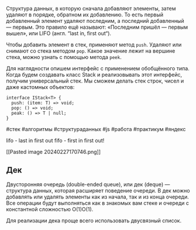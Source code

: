 Структура данных, в которую сначала добавляют элементы, затем удаляют в порядке, обратном их добавлению. То есть первый добавленный элемент удаляют последним, а последний добавленный — первым. Это правило ещё называют: «Последним пришёл — первым вышел», или LIFO (англ. “last in, first out“).

Чтобы добавить элемент в стек, применяют метод `push`. Удаляют или снимают со стека методом `pop`. Какое значение лежит на вершине стека, можно узнать с помощью метода `peek`.

Для наглядности опишем интерфейс с применением обобщённого типа. Когда будем создавать класс Stack и реализовывать этот интерфейс, получим универсальный стек. Мы сможем делать стек строк, чисел и даже кастомных объектов:

```
interface IStack<T> {
  push: (item: T) => void;
  pop: () => void;
  peak: () => T | null;
} 
```

#стек #алгоритмы #структураданных #js #работа #практикум #яндекс

lifo - last in first out 
fifo - first in first out!

[[Pasted image 20240227170746.png]]

## Дек

Двусторонняя очередь (double-ended queue), или дек (deque) — структура данных, которая расширяет поведение очереди. В дек можно добавлять или удалять элементы как из начала, так и из конца очереди. Все операции будут выполняться как в знакомых вам стеке и очереди с константной сложностью О(1)О(1).

Для реализации дека проще всего использовать двусвязный список.
